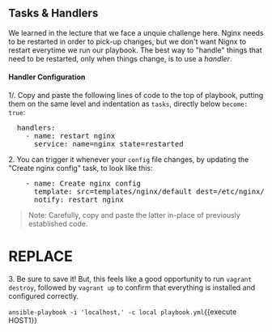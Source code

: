 ## Tasks & Handlers

We learned in the lecture that we face a unquie challenge here. Nginx needs to be restarted in order to pick-up changes, but we don't want Nignx to restart everytime we run our playbook. The best way to "handle" things that need to be restarted, only when things change, is to use a *handler*.

#### Handler Configuration

1/. Copy and paste the following lines of code to the top of playbook, putting them on the same level and indentation as `tasks`, directly below `become: true`:

<pre>
  handlers:
    - name: restart nginx
      service: name=nginx state=restarted
</blockquote></pre>

2\. You can trigger it whenever your `config` file changes, by updating the "Create nginx config" task, to look like this:

<pre>
    - name: Create nginx config
      template: src=templates/nginx/default dest=/etc/nginx/sites-available/default
      notify: restart nginx
</blockquote></pre>

>Note: Carefully, copy and paste the latter in-place of previously established code.

# REPLACE
3\. Be sure to save it! But, this feels like a good opportunity to run `vagrant destroy`, followed by `vagrant up` to confirm that everything is installed and configured correctly.

`ansible-playbook -i 'localhost,' -c local playbook.yml`{{execute HOST1}}
